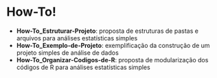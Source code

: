 # How-To!

* __How-To_Estruturar-Projeto__: proposta de estruturas de pastas e arquivos para análises estatísticas simples
* __How-To_Exemplo-de-Projeto__: exemplificação da construção de um projeto simples de análise de dados
* __How-To_Organizar-Codigos-de-R__: proposta de modularização dos códigos de R para análises estatísticas simples

